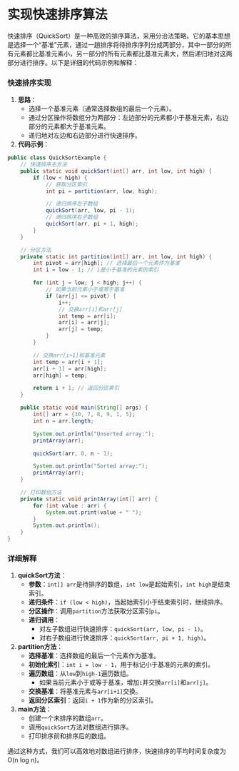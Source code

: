 # 实现快速排序算法

快速排序（QuickSort）是一种高效的排序算法，采用分治法策略。它的基本思想是选择一个“基准”元素，通过一趟排序将待排序序列分成两部分，其中一部分的所有元素都比基准元素小，另一部分的所有元素都比基准元素大，然后递归地对这两部分进行排序。以下是详细的代码示例和解释：

### 快速排序实现

1. **思路**：
    - 选择一个基准元素（通常选择数组的最后一个元素）。
    - 通过分区操作将数组分为两部分：左边部分的元素都小于基准元素，右边部分的元素都大于基准元素。
    - 递归地对左边和右边部分进行快速排序。
2. **代码示例**：

```java
public class QuickSortExample {  
    // 快速排序主方法  
    public static void quickSort(int[] arr, int low, int high) {  
        if (low < high) {  
            // 获取分区索引  
            int pi = partition(arr, low, high);  

            // 递归排序左子数组  
            quickSort(arr, low, pi - 1);  
            // 递归排序右子数组  
            quickSort(arr, pi + 1, high);  
        }  
    }  

    // 分区方法  
    private static int partition(int[] arr, int low, int high) {  
        int pivot = arr[high]; // 选择最后一个元素作为基准  
        int i = low - 1; // i是小于基准的元素的索引  

        for (int j = low; j < high; j++) {  
            // 如果当前元素小于或等于基准  
            if (arr[j] <= pivot) {  
                i++;  
                // 交换arr[i]和arr[j]  
                int temp = arr[i];  
                arr[i] = arr[j];  
                arr[j] = temp;  
            }  
        }  

        // 交换arr[i+1]和基准元素  
        int temp = arr[i + 1];  
        arr[i + 1] = arr[high];  
        arr[high] = temp;  

        return i + 1; // 返回分区索引  
    }  

    public static void main(String[] args) {  
        int[] arr = {10, 7, 8, 9, 1, 5};  
        int n = arr.length;  

        System.out.println("Unsorted array:");  
        printArray(arr);  

        quickSort(arr, 0, n - 1);  

        System.out.println("Sorted array:");  
        printArray(arr);  
    }  

    // 打印数组方法  
    private static void printArray(int[] arr) {  
        for (int value : arr) {  
            System.out.print(value + " ");  
        }  
        System.out.println();  
    }  
}
```

### 详细解释

1. **quickSort方法**：
    - **参数**：`int[] arr`是待排序的数组，`int low`是起始索引，`int high`是结束索引。
    - **递归条件**：`if (low < high)`，当起始索引小于结束索引时，继续排序。
    - **分区操作**：调用`partition`方法获取分区索引`pi`。
    - **递归调用**：
        - 对左子数组进行快速排序：`quickSort(arr, low, pi - 1)`。
        - 对右子数组进行快速排序：`quickSort(arr, pi + 1, high)`。
2. **partition方法**：
    - **选择基准**：选择数组的最后一个元素作为基准。
    - **初始化索引**：`int i = low - 1`，用于标记小于基准的元素的索引。
    - **遍历数组**：从`low`到`high-1`遍历数组。
        - 如果当前元素小于或等于基准，增加`i`并交换`arr[i]`和`arr[j]`。
    - **交换基准**：将基准元素与`arr[i+1]`交换。
    - **返回分区索引**：返回`i + 1`作为新的分区索引。
3. **main方法**：
    - 创建一个未排序的数组`arr`。
    - 调用`quickSort`方法对数组进行排序。
    - 打印排序前和排序后的数组。

通过这种方式，我们可以高效地对数组进行排序，快速排序的平均时间复杂度为O(n log n)。
